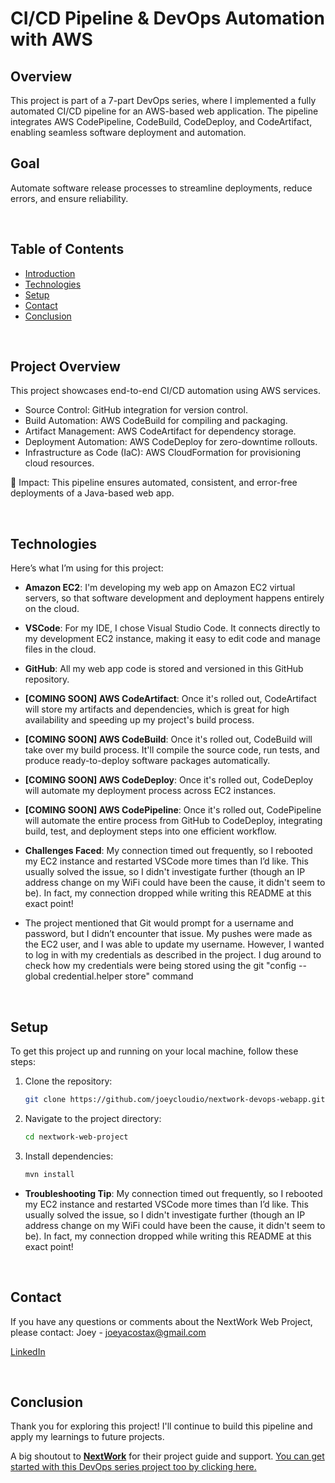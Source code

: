 # CI/CD Pipeline & DevOps Automation with AWS

## Overview
This project is part of a 7-part DevOps series, where I implemented a fully automated CI/CD pipeline for an AWS-based web application. The pipeline integrates AWS CodePipeline, CodeBuild, CodeDeploy, and CodeArtifact, enabling seamless software deployment and automation.

## Goal
Automate software release processes to streamline deployments, reduce errors, and ensure reliability.

<br>

## Table of Contents
- [Introduction](#introduction)
- [Technologies](#technologies)
- [Setup](#setup)
- [Contact](#contact)
- [Conclusion](#conclusion)

<br>

## Project Overview
This project showcases end-to-end CI/CD automation using AWS services.
- Source Control: GitHub integration for version control.
- Build Automation: AWS CodeBuild for compiling and packaging.
- Artifact Management: AWS CodeArtifact for dependency storage.
- Deployment Automation: AWS CodeDeploy for zero-downtime rollouts.
- Infrastructure as Code (IaC): AWS CloudFormation for provisioning cloud resources.

🔹 Impact: This pipeline ensures automated, consistent, and error-free deployments of a Java-based web app.

<br>

## Technologies
Here’s what I’m using for this project:

- **Amazon EC2**: I'm developing my web app on Amazon EC2 virtual servers, so that software development and deployment happens entirely on the cloud.
- **VSCode**: For my IDE, I chose Visual Studio Code. It connects directly to my development EC2 instance, making it easy to edit code and manage files in the cloud.
- **GitHub**: All my web app code is stored and versioned in this GitHub repository.
- **[COMING SOON] AWS CodeArtifact**: Once it's rolled out, CodeArtifact will store my artifacts and dependencies, which is great for high availability and speeding up my project's build process.
- **[COMING SOON] AWS CodeBuild**: Once it's rolled out, CodeBuild will take over my build process. It'll compile the source code, run tests, and produce ready-to-deploy software packages automatically.
- **[COMING SOON] AWS CodeDeploy**: Once it's rolled out, CodeDeploy will automate my deployment process across EC2 instances.
- **[COMING SOON] AWS CodePipeline**: Once it's rolled out, CodePipeline will automate the entire process from GitHub to CodeDeploy, integrating build, test, and deployment steps into one efficient workflow.

- **Challenges Faced**: My connection timed out frequently, so I rebooted my EC2 instance and restarted VSCode more times than I’d like. This usually solved the issue, so I didn't investigate further (though an IP address change on my WiFi could have been the cause, it didn't seem to be). In fact, my connection dropped while writing this README at this exact point!

- The project mentioned that Git would prompt for a username and password, but I didn’t encounter that issue. My pushes were made as the EC2 user, and I was able to update my username. However, I wanted to log in with my credentials as described in the project. I dug around to check how my credentials were being stored using the git "config --global credential.helper store" command

<br>

## Setup
To get this project up and running on your local machine, follow these steps:

1. Clone the repository:
    ```bash
    git clone https://github.com/joeycloudio/nextwork-devops-webapp.git
    ```
2. Navigate to the project directory:
    ```bash
    cd nextwork-web-project
    ```
3. Install dependencies:
    ```bash
    mvn install
    ```

- **Troubleshooting Tip**: My connection timed out frequently, so I rebooted my EC2 instance and restarted VSCode more times than I’d like. This usually solved the issue, so I didn't investigate further (though an IP address change on my WiFi could have been the cause, it didn't seem to be). In fact, my connection dropped while writing this README at this exact point!

<br>

## Contact
If you have any questions or comments about the NextWork Web Project, please contact:
Joey - [joeyacostax@gmail.com](mailto:joeyacostax@gmail.com)

[LinkedIn](www.linkedin.com/in/joeyacosta)

<br>

## Conclusion
Thank you for exploring this project! I'll continue to build this pipeline and apply my learnings to future projects.

A big shoutout to **[NextWork](https://learn.nextwork.org/app)** for their project guide and support. [You can get started with this DevOps series project too by clicking here.](https://learn.nextwork.org/projects/aws-devops-vscode?track=high)

